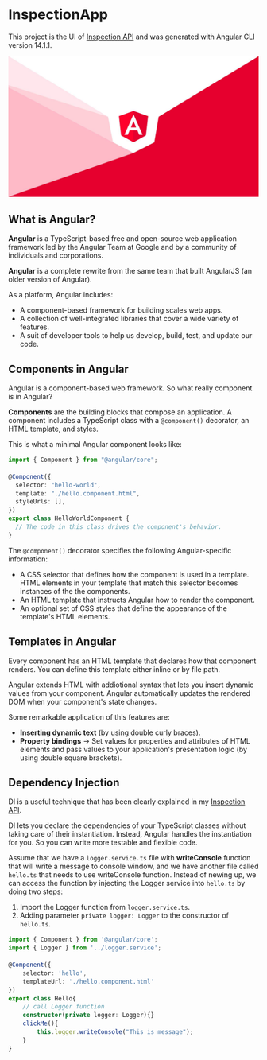 # InspectionApp

This project is the UI of [Inspection API](https://github.com/khangthinh2401/inspection-api) and was generated with Angular CLI version 14.1.1.

![Angular image](./tutorial-images/angular.jpg)

## What is Angular?

**Angular** is a TypeScript-based free and open-source web application framework led by the Angular Team at Google and by a community of individuals and corporations.

**Angular** is a complete rewrite from the same team that built AngularJS (an older version of Angular).

As a platform, Angular includes:

- A component-based framework for building scales web apps.
- A collection of well-integrated libraries that cover a wide variety of features.
- A suit of developer tools to help us develop, build, test, and update our code.

## Components in Angular

Angular is a component-based web framework. So what really component is in Angular?

**Components** are the building blocks that compose an application. A component includes a TypeScript class with a `@component()` decorator, an HTML template, and styles.

This is what a minimal Angular component looks like:

```typescript
import { Component } from "@angular/core";

@Component({
  selector: "hello-world",
  template: "./hello.component.html",
  styleUrls: [],
})
export class HelloWorldComponent {
  // The code in this class drives the component's behavior.
}
```

The `@component()` decorator specifies the following Angular-specific information:

- A CSS selector that defines how the component is used in a template. HTML elements in your template that match this selector becomes instances of the the components.
- An HTML template that instructs Angular how to render the component.
- An optional set of CSS styles that define the appearance of the template's HTML elements.

## Templates in Angular

Every component has an HTML template that declares how that component renders. You can define this template either inline or by file path.

Angular extends HTML with addiotional syntax that lets you insert dynamic values from your component. Angular automatically updates the rendered DOM when your component's state changes.

Some remarkable application of this features are:

- **Inserting dynamic text** (by using double curly braces).
- **Property bindings** -> Set values for properties and attributes of HTML elements and pass values to your application's presentation logic (by using double square brackets).

## Dependency Injection

DI is a useful technique that has been clearly explained in my [Inspection API](https://github.com/khangthinh2401/inspection-api).

DI lets you declare the dependencies of your TypeScript classes without taking care of their instantiation. Instead, Angular handles the instantiation for you. So you can write more testable and flexible code.

Assume that we have a `logger.service.ts` file with **writeConsole** function that will write a message to console window, and we have another file called `hello.ts` that needs to use writeConsole function. Instead of newing up, we can access the function by injecting the Logger service into `hello.ts` by doing two steps:

1. Import the Logger function from `logger.service.ts`.
2. Adding parameter `private logger: Logger` to the constructor of `hello.ts`.

```typescript
import { Component } from '@angular/core';
import { Logger } from '../logger.service';

@Component({
    selector: 'hello',
    templateUrl: './hello.component.html'
})
export class Hello{
    // call Logger function
    constructor(private logger: Logger){}
    clickMe(){
        this.logger.writeConsole("This is message");
    }
}
```